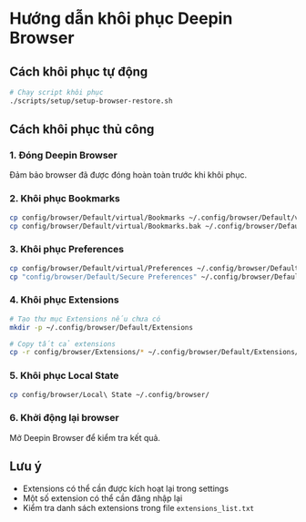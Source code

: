 # Hướng dẫn khôi phục Deepin Browser

## Cách khôi phục tự động
```bash
# Chạy script khôi phục
./scripts/setup/setup-browser-restore.sh
```

## Cách khôi phục thủ công

### 1. Đóng Deepin Browser
Đảm bảo browser đã được đóng hoàn toàn trước khi khôi phục.

### 2. Khôi phục Bookmarks
```bash
cp config/browser/Default/virtual/Bookmarks ~/.config/browser/Default/virtual/
cp config/browser/Default/virtual/Bookmarks.bak ~/.config/browser/Default/virtual/
```

### 3. Khôi phục Preferences
```bash
cp config/browser/Default/virtual/Preferences ~/.config/browser/Default/virtual/
cp "config/browser/Default/Secure Preferences" ~/.config/browser/Default/
```

### 4. Khôi phục Extensions
```bash
# Tạo thư mục Extensions nếu chưa có
mkdir -p ~/.config/browser/Default/Extensions

# Copy tất cả extensions
cp -r config/browser/Extensions/* ~/.config/browser/Default/Extensions/
```

### 5. Khôi phục Local State
```bash
cp config/browser/Local\ State ~/.config/browser/
```

### 6. Khởi động lại browser
Mở Deepin Browser để kiểm tra kết quả.

## Lưu ý
- Extensions có thể cần được kích hoạt lại trong settings
- Một số extension có thể cần đăng nhập lại
- Kiểm tra danh sách extensions trong file `extensions_list.txt`
